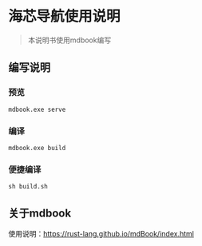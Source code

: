 # 海芯导航使用说明

> 本说明书使用mdbook编写

## 编写说明

### 预览

```shell
mdbook.exe serve
```

### 编译

```shell
mdbook.exe build
```

### 便捷编译

```shell
sh build.sh
```

## 关于mdbook

使用说明：https://rust-lang.github.io/mdBook/index.html
